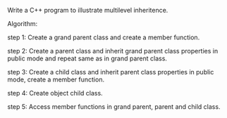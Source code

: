 Write a C++ program to illustrate multilevel inheritence.

Algorithm:

step 1: Create a grand parent class and create a member function.

step 2: Create a parent class and inherit grand parent class properties in public mode and repeat same as in grand parent class.

step 3: Create a child class and inherit parent class properties in public mode, create a member function.

step 4: Create object child class.

step 5: Access member functions in grand parent, parent and child class.
